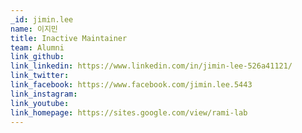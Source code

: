 ```yaml
---
_id: jimin.lee
name: 이지민
title: Inactive Maintainer
team: Alumni
link_github:
link_linkedin: https://www.linkedin.com/in/jimin-lee-526a41121/
link_twitter:
link_facebook: https://www.facebook.com/jimin.lee.5443
link_instagram:
link_youtube:
link_homepage: https://sites.google.com/view/rami-lab
---
```

